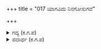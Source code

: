 +++
title = "017 ಯಾಗವಿದು ನಿನಗೋಸುಗವೆ"

+++

<details><summary>ಗದ್ಯ (ಕ.ಗ.ಪ) </summary>

17. ಈ ಯಾಗ ನಡೆಯುತ್ತಿರುವುದು ನಿನಗೋಸ್ಕರವೇ. ರಾಜಸೂಯ ಯಾಗ ಯಾವ ಅಡ್ಡಿಯೂ ಇಲ್ಲದೆ ಸಿದ್ಧಿಸಲಿ ಎನ್ನುವದಕ್ಕಾಗಿಯೇ ನಾವು ಬಂದಿದ್ದೇವಲ್ಲದೆ ಕೇವಲ ಧನದ ಆಶೆಯಿಂದ ಬಂದವರಲ್ಲ. ಈಗ ನೀನು ನಮಗೆ ಅಡ್ಡಿಯುಂಟುಮಾಡಿದರೆ ನಮ್ಮ ಯಾಗವು ನಿಲ್ಲುತ್ತದೆ. ಆಗ ನಿನಗೆ ಯಾಗದ ಪೌರೋಹಿತ್ಯ ತಪ್ಪಿ ಹೋಗುತ್ತದೆ ಎಂದು ನಗುತ್ತಾ ಹೇಳಿದ, ಸಹದೇವ.
</details>

<details><summary>ಪದಾರ್ಥ (ಕ.ಗ.ಪ) </summary>

ಯಾಗವಿದು ನಿನಗೋಸುಗವೆ-ಯುಧಿಷ್ಠಿರ ರಾಜಸೂಯ ಯಾಗವನ್ನು ನಡೆಸುತ್ತಿರುವುದು ನಿನಗೋಸ್ಕರವೇ ? ನೃಪಯಾಗ ಸಿದ್ಧಿಗೆ ಬಂದೆವಲ್ಲದೆ-ರಾಜಸೂಯಯಾಗ ಸುಗಮವಾಗಿ, ಪೂರಯಿಸಬೇಕೆಂಬುದಕ್ಕಾಗಿಯೇ ನಾವು ಬಂದಿದ್ದೇವಲ್ಲದೆ, ಮೇಗೆ ತಾನರಿಯದೆ-ಮೇಲು ಮೇಲೆ ತಾನಾಗಿ ತಿಳಿವಳಿಕೆಯಿಲ್ಲದೆ, ಧನಾಶೆಯಲಿ-ಸಂಪತ್ತಿನ ಸಂಗ್ರಹಣೆಗೋಸ್ಕರ, ಇವನ ಮುರಿಯವಲೆ-ಇವನನ್ನು ಕೊಲ್ಲುತ್ತಿಲ್ಲವಷ್ಟೆ, ಈಗ ನೀನಡ್ಡೈಸಲು-ಈಗ ನೀನು ಅಡ್ಡಿಬಂದರೆ, ಎಮ್ಮಯ ಯಾಗವಳಿಯಲಿ-ನಮ್ಮ ಯಾಗವಿರಲಿ, ನಿನಗೆ ಮಾಣಲಿ ಯಾಗ ಪೌರೋಹಿತ್ಯವು-ಅದರ ಮುಂದಾಳುತನ, ಅಗ್ರಮರ್ಯಾದೆ ನಿನಗೆ ತಪ್ಪಿಹೋಗುತ್ತದಷ್ಟೆ, ಎಂದನು ನಗುತ ಸಹದೇವ
</details>
